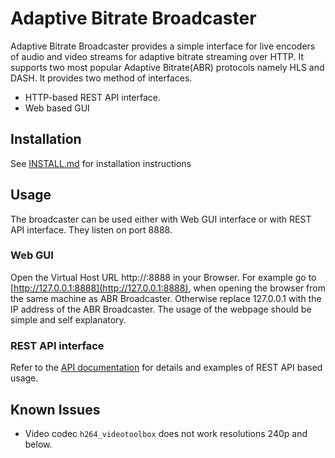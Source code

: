 # Adaptive Bitrate Broadcaster

Adaptive Bitrate Broadcaster provides a simple interface for live encoders of audio and video streams for adaptive bitrate streaming over HTTP. It supports two most popular Adaptive Bitrate(ABR) protocols namely HLS and DASH. It provides two method of interfaces.
- HTTP-based REST API interface.
- Web based GUI

## Installation
See [INSTALL.md](INSTALL.md) for installation instructions

## Usage

The broadcaster can be used either with Web GUI interface or with REST API interface. They listen on port 8888.

### Web GUI
Open the Virtual Host URL http://<ip address>:8888 in your Browser. For example go to [http://127.0.0.1:8888](http://127.0.0.1:8888), when opening the browser from the same machine as ABR Broadcaster. Otherwise replace 127.0.0.1 with the IP address of the ABR Broadcaster.
The usage of the webpage should be simple and self explanatory.

### REST API interface

Refer to the [API documentation](API.md) for details and examples of REST API based usage.

## Known Issues

- Video codec `h264_videotoolbox` does not work resolutions 240p and below.

